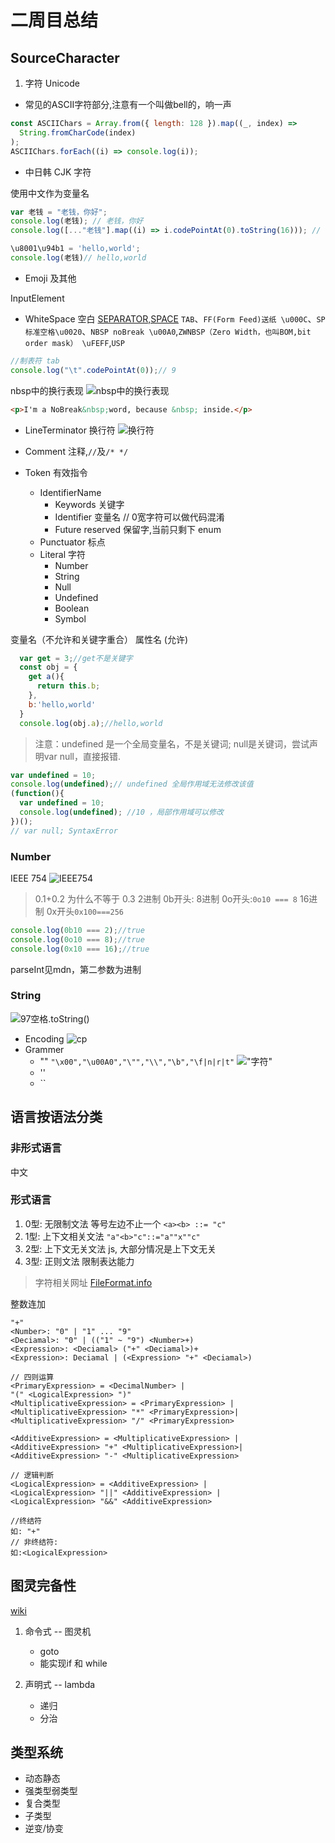 # 二周目总结

## SourceCharacter

1. 字符 Unicode
  
* 常见的ASCII字符部分,注意有一个叫做bell的，响一声

```js
const ASCIIChars = Array.from({ length: 128 }).map((_, index) =>
  String.fromCharCode(index)
);
ASCIIChars.forEach((i) => console.log(i));
```

* 中日韩 CJK 字符

使用中文作为变量名

```js
var 老钱 = "老钱，你好";
console.log(老钱); // 老钱，你好
console.log([..."老钱"].map((i) => i.codePointAt(0).toString(16))); // [ '8001', '94b1' ]

\u8001\u94b1 = 'hello,world';
console.log(老钱)// hello,world
```

* Emoji 及其他

InputElement

* WhiteSpace 空白 [SEPARATOR,SPACE](http://www.fileformat.info/info/unicode/category/Zs/list.htm)  `TAB`、`FF(Form Feed)送纸 \u000C`、`SP 标准空格\u0020`、`NBSP noBreak \u00A0`,`ZWNBSP（Zero Width，也叫BOM,bit order mask） \uFEFF`,`USP`

```js
//制表符 tab
console.log("\t".codePointAt(0));// 9
```

nbsp中的换行表现
![nbsp中的换行表现](WeChat507c34ac5737e13e3026e290396a895e.png)

```html
<p>I'm a NoBreak&nbsp;word, because &nbsp; inside.</p>
```

* LineTerminator 换行符
![换行符](WeChate4ffaf1828e9aa020b50e2302fbdc843.png)

* Comment 注释,`//`及`/* */`
* Token 有效指令
  * IdentifierName
    * Keywords 关键字
    * Identifier 变量名 // 0宽字符可以做代码混淆
    * Future reserved 保留字,当前只剩下 enum
  * Punctuator 标点
  * Literal 字符
    * Number
    * String
    * Null
    * Undefined
    * Boolean
    * Symbol

变量名（不允许和关键字重合）
属性名 (允许)

```js
  var get = 3;//get不是关键字
  const obj = {
    get a(){
      return this.b;
    },
    b:'hello,world'
  }
  console.log(obj.a);//hello,world
```

> 注意：undefined 是一个全局变量名，不是关键词; null是关键词，尝试声明var null，直接报错.

```js
var undefined = 10;
console.log(undefined);// undefined 全局作用域无法修改该值
(function(){
  var undefined = 10;
  console.log(undefined); //10 ，局部作用域可以修改
})();
// var null; SyntaxError
```

### Number

IEEE 754
![IEEE754](WeChatc00b9bdec0646c79061c80900983ee18.png)

> 0.1+0.2 为什么不等于 0.3
2进制 0b开头:
8进制 0o开头:`0o10 === 8`
16进制 0x开头`0x100===256`

```js
console.log(0b10 === 2);//true
console.log(0o10 === 8);//true
console.log(0x10 === 16);//true
```

parseInt见mdn，第二参数为进制

### String

![97空格.toString()](WeChatfa2ace444b6f3bb91b22b6b959805132.png)

* Encoding
![cp](Screenshot%20-%202020-04-20%2021.36.00.png)
* Grammer
  * ""  `"\x00","\u00A0","\"","\\","\b","\f|n|r|t"`
  !["字符"](WeChat4d07f8fd4241bbc9d55021a4ab5512e5.png)
  * ''
  * ``

## 语言按语法分类

### 非形式语言

中文
  
### 形式语言
  
  1. 0型: 无限制文法 等号左边不止一个 `<a><b> ::= "c"`
  2. 1型: 上下文相关文法 `"a"<b>"c"::="a""x""c"`
  3. 2型: 上下文无关文法 js, 大部分情况是上下文无关
  4. 3型: 正则文法  限制表达能力
  
> 字符相关网址 [FileFormat.info](http://www.fileformat.info/info/unicode/block/index.htm)

整数连加

```any
"+"
<Number>: "0" | "1" ... "9"
<Deciamal>: "0" | (("1" ~ "9") <Number>+)
<Expression>: <Deciamal> ("+" <Deciamal>)+
<Expression>: Deciamal | (<Expression> "+" <Deciamal>)

// 四则运算
<PrimaryExpression> = <DecimalNumber> |
"(" <LogicalExpression> ")"
<MultiplicativeExpression> = <PrimaryExpression> |
<MultiplicativeExpression> "*" <PrimaryExpression>|
<MultiplicativeExpression> "/" <PrimaryExpression>

<AdditiveExpression> = <MultiplicativeExpression> |
<AdditiveExpression> "+" <MultiplicativeExpression>|
<AdditiveExpression> "-" <MultiplicativeExpression>

// 逻辑判断
<LogicalExpression> = <AdditiveExpression> |
<LogicalExpression> "||" <AdditiveExpression> |
<LogicalExpression> "&&" <AdditiveExpression>

//终结符
如: "+"
// 非终结符:
如:<LogicalExpression>
```

## 图灵完备性

[wiki](https://zh.wikipedia.org/wiki/%E5%9C%96%E9%9D%88%E5%AE%8C%E5%82%99%E6%80%A7)

1. 命令式 -- 图灵机
  
   * goto
   * 能实现if 和 while

2. 声明式 -- lambda

   * 递归
   * 分治

## 类型系统

* 动态静态
* 强类型弱类型
* 复合类型
* 子类型
* 逆变/协变
